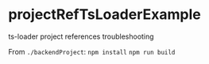 # projectRefTsLoaderExample
ts-loader project references troubleshooting

From `./backendProject`:
`npm install`
`npm run build`
